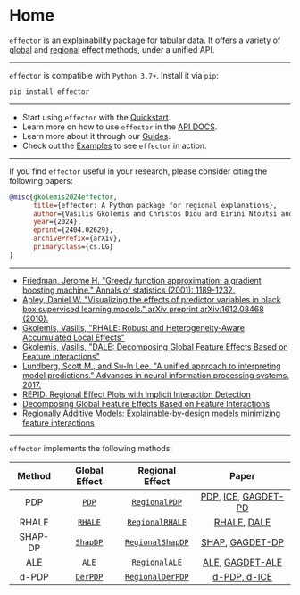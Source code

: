 # Home

`effector` is an explainability package for tabular data.
It offers a variety of [global](./global_effect_intro/) and [regional](./regional_effect_intro/) effect methods, 
under a unified API.

---

`effector` is compatible with `Python 3.7+`. Install it via `pip`:

```bash
pip install effector
```

---

- Start using `effector` with the [Quickstart](./quickstart/).
- Learn more on how to use `effector` in the [API DOCS](./api_docs/).
- Learn more about it through our [Guides](./guides/).
- Check out the [Examples](./examples/) to see `effector` in action.

--- 

If you find `effector` useful in your research, please consider citing the following papers:

```bibtex
@misc{gkolemis2024effector,
      title={effector: A Python package for regional explanations}, 
      author={Vasilis Gkolemis and Christos Diou and Eirini Ntoutsi and Theodore Dalamagas and Bernd Bischl and Julia Herbinger and Giuseppe Casalicchio},
      year={2024},
      eprint={2404.02629},
      archivePrefix={arXiv},
      primaryClass={cs.LG}
}
```

---

- [Friedman, Jerome H. "Greedy function approximation: a gradient boosting machine." Annals of statistics (2001): 1189-1232.](https://projecteuclid.org/euclid.aos/1013203451)
- [Apley, Daniel W. "Visualizing the effects of predictor variables in black box supervised learning models." arXiv preprint arXiv:1612.08468 (2016).](https://arxiv.org/abs/1612.08468)
- [Gkolemis, Vasilis, "RHALE: Robust and Heterogeneity-Aware Accumulated Local Effects"](https://ebooks.iospress.nl/doi/10.3233/FAIA230354)
- [Gkolemis, Vasilis, "DALE: Decomposing Global Feature Effects Based on Feature Interactions"](https://proceedings.mlr.press/v189/gkolemis23a/gkolemis23a.pdf)
- [Lundberg, Scott M., and Su-In Lee. "A unified approach to interpreting model predictions." Advances in neural information processing systems. 2017.](https://papers.nips.cc/paper/7062-a-unified-approach-to-interpreting-model-predictions)
- [REPID: Regional Effect Plots with implicit Interaction Detection](https://proceedings.mlr.press/v151/herbinger22a.html)
- [Decomposing Global Feature Effects Based on Feature Interactions](https://arxiv.org/pdf/2306.00541.pdf)
- [Regionally Additive Models: Explainable-by-design models minimizing feature interactions](https://arxiv.org/abs/2309.12215)

---

`effector` implements the following methods:

|  Method  |                         Global Effect                          |                                 Regional Effect                                 |                                                                       Paper                                                                        |                                                                                                                                
|:--------:|:--------------------------------------------------------------:|:-------------------------------------------------------------------------------:|:--------------------------------------------------------------------------------------------------------------------------------------------------:|
|   PDP    | [`PDP`](./api_docs/api_global/#effector.global_effect_ale.PDP) |        [`RegionalPDP`](./api_docs/api_global/#effector.regional_effect_pdp.RegionalPDP)         | [PDP](https://projecteuclid.org/euclid.aos/1013203451), [ICE](https://arxiv.org/abs/1309.6392), [GAGDET-PD](https://arxiv.org/pdf/2306.00541.pdf)  |
|  RHALE   |       [`RHALE`](./api_docs/api_global/#effector.global_effect_ale.RHALE)       |      [`RegionalRHALE`](./api_docs/api_global/#effector.regional_effect_ale.RegionalRHALE)       |         [RHALE](https://ebooks.iospress.nl/doi/10.3233/FAIA230354), [DALE](https://proceedings.mlr.press/v189/gkolemis23a/gkolemis23a.pdf)         |
| SHAP-DP  |     [`ShapDP`](./api_docs/api_global/#effector.global_effect_shap.ShapDP)      |     [`RegionalShapDP`](./api_docs/api_global/#effector.regional_effect_shap.RegionalShapDP)     | [SHAP](https://papers.nips.cc/paper/7062-a-unified-approach-to-interpreting-model-predictions), [GAGDET-DP](https://arxiv.org/pdf/2306.00541.pdf)  |
|   ALE    |         [`ALE`](./api_docs/api_global/#effector.global_effect_ale.ALE)         |        [`RegionalALE`](./api_docs/api_global/#effector.regional_effect_ale.RegionalALE)         |                [ALE](https://academic.oup.com/jrsssb/article/82/4/1059/7056085), [GAGDET-ALE](https://arxiv.org/pdf/2306.00541.pdf)                |                                                                                    
|  d-PDP   |      [`DerPDP`](./api_docs/api_global/#effector.global_effect_pdp.DerPDP)      |     [`RegionalDerPDP`](./api_docs/api_global/#effector.regional_effect_pdp.RegionalDerPDP)      |                                                  [d-PDP, d-ICE](https://arxiv.org/abs/1309.6392)                                                   | 


